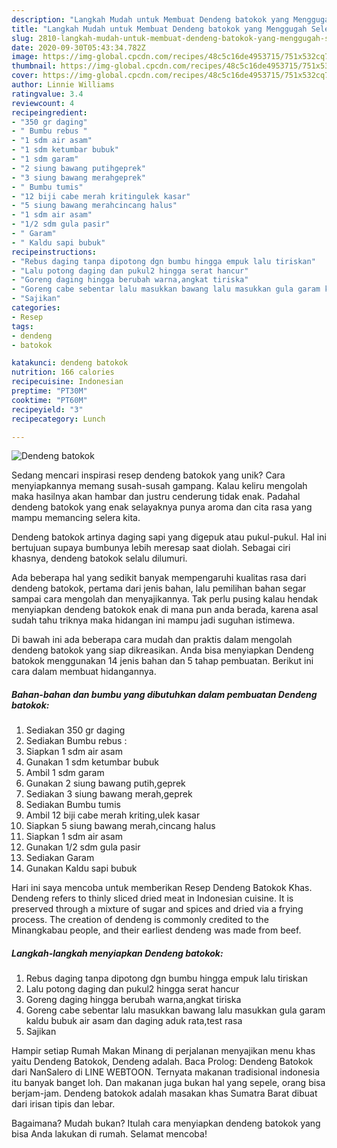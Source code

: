 ```yaml
---
description: "Langkah Mudah untuk Membuat Dendeng batokok yang Menggugah Selera"
title: "Langkah Mudah untuk Membuat Dendeng batokok yang Menggugah Selera"
slug: 2810-langkah-mudah-untuk-membuat-dendeng-batokok-yang-menggugah-selera
date: 2020-09-30T05:43:34.782Z
image: https://img-global.cpcdn.com/recipes/48c5c16de4953715/751x532cq70/dendeng-batokok-foto-resep-utama.jpg
thumbnail: https://img-global.cpcdn.com/recipes/48c5c16de4953715/751x532cq70/dendeng-batokok-foto-resep-utama.jpg
cover: https://img-global.cpcdn.com/recipes/48c5c16de4953715/751x532cq70/dendeng-batokok-foto-resep-utama.jpg
author: Linnie Williams
ratingvalue: 3.4
reviewcount: 4
recipeingredient:
- "350 gr daging"
- " Bumbu rebus "
- "1 sdm air asam"
- "1 sdm ketumbar bubuk"
- "1 sdm garam"
- "2 siung bawang putihgeprek"
- "3 siung bawang merahgeprek"
- " Bumbu tumis"
- "12 biji cabe merah kritingulek kasar"
- "5 siung bawang merahcincang halus"
- "1 sdm air asam"
- "1/2 sdm gula pasir"
- " Garam"
- " Kaldu sapi bubuk"
recipeinstructions:
- "Rebus daging tanpa dipotong dgn bumbu hingga empuk lalu tiriskan"
- "Lalu potong daging dan pukul2 hingga serat hancur"
- "Goreng daging hingga berubah warna,angkat tiriska"
- "Goreng cabe sebentar lalu masukkan bawang lalu masukkan gula garam kaldu bubuk air asam dan daging aduk rata,test rasa"
- "Sajikan"
categories:
- Resep
tags:
- dendeng
- batokok

katakunci: dendeng batokok 
nutrition: 166 calories
recipecuisine: Indonesian
preptime: "PT30M"
cooktime: "PT60M"
recipeyield: "3"
recipecategory: Lunch

---
```



![Dendeng batokok](https://img-global.cpcdn.com/recipes/48c5c16de4953715/751x532cq70/dendeng-batokok-foto-resep-utama.jpg)

Sedang mencari inspirasi resep dendeng batokok yang unik? Cara menyiapkannya memang susah-susah gampang. Kalau keliru mengolah maka hasilnya akan hambar dan justru cenderung tidak enak. Padahal dendeng batokok yang enak selayaknya punya aroma dan cita rasa yang mampu memancing selera kita.

Dendeng batokok artinya daging sapi yang digepuk atau pukul-pukul. Hal ini bertujuan supaya bumbunya lebih meresap saat diolah. Sebagai ciri khasnya, dendeng batokok selalu dilumuri.

Ada beberapa hal yang sedikit banyak mempengaruhi kualitas rasa dari dendeng batokok, pertama dari jenis bahan, lalu pemilihan bahan segar sampai cara mengolah dan menyajikannya. Tak perlu pusing kalau hendak menyiapkan dendeng batokok enak di mana pun anda berada, karena asal sudah tahu triknya maka hidangan ini mampu jadi suguhan istimewa.


Di bawah ini ada beberapa cara mudah dan praktis dalam mengolah dendeng batokok yang siap dikreasikan. Anda bisa menyiapkan Dendeng batokok menggunakan 14 jenis bahan dan 5 tahap pembuatan. Berikut ini cara dalam membuat hidangannya.

<!--inarticleads1-->

##### Bahan-bahan dan bumbu yang dibutuhkan dalam pembuatan Dendeng batokok:

1. Sediakan 350 gr daging
1. Sediakan  Bumbu rebus :
1. Siapkan 1 sdm air asam
1. Gunakan 1 sdm ketumbar bubuk
1. Ambil 1 sdm garam
1. Gunakan 2 siung bawang putih,geprek
1. Sediakan 3 siung bawang merah,geprek
1. Sediakan  Bumbu tumis
1. Ambil 12 biji cabe merah kriting,ulek kasar
1. Siapkan 5 siung bawang merah,cincang halus
1. Siapkan 1 sdm air asam
1. Gunakan 1/2 sdm gula pasir
1. Sediakan  Garam
1. Gunakan  Kaldu sapi bubuk


Hari ini saya mencoba untuk memberikan Resep Dendeng Batokok Khas. Dendeng refers to thinly sliced dried meat in Indonesian cuisine. It is preserved through a mixture of sugar and spices and dried via a frying process. The creation of dendeng is commonly credited to the Minangkabau people, and their earliest dendeng was made from beef. 

<!--inarticleads2-->

##### Langkah-langkah menyiapkan Dendeng batokok:

1. Rebus daging tanpa dipotong dgn bumbu hingga empuk lalu tiriskan
1. Lalu potong daging dan pukul2 hingga serat hancur
1. Goreng daging hingga berubah warna,angkat tiriska
1. Goreng cabe sebentar lalu masukkan bawang lalu masukkan gula garam kaldu bubuk air asam dan daging aduk rata,test rasa
1. Sajikan


Hampir setiap Rumah Makan Minang di perjalanan menyajikan menu khas yaitu Dendeng Batokok, Dendeng adalah. Baca Prolog: Dendeng Batokok dari NanSalero di LINE WEBTOON. Ternyata makanan tradisional indonesia itu banyak banget loh. Dan makanan juga bukan hal yang sepele, orang bisa berjam-jam. Dendeng batokok adalah masakan khas Sumatra Barat dibuat dari irisan tipis dan lebar. 

Bagaimana? Mudah bukan? Itulah cara menyiapkan dendeng batokok yang bisa Anda lakukan di rumah. Selamat mencoba!
